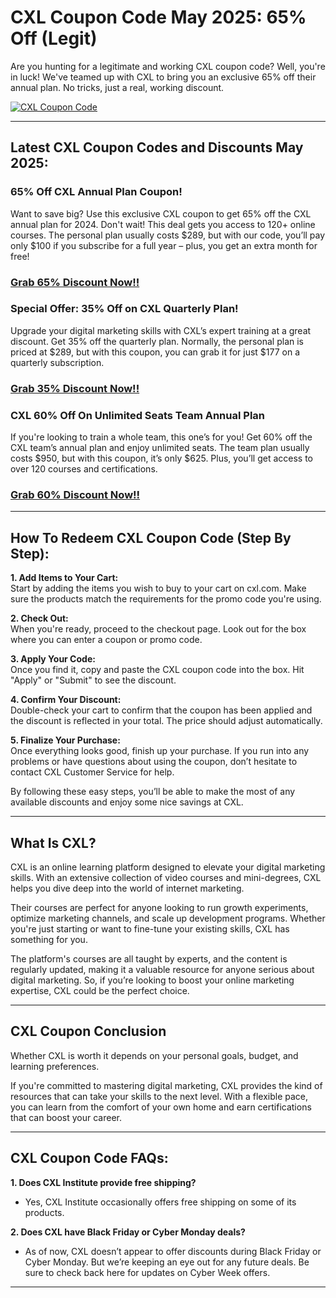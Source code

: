 # CXL Coupon Code May 2025: 65% Off (Legit)

Are you hunting for a legitimate and working CXL coupon code? Well, you're in luck! We've teamed up with CXL to bring you an exclusive 65% off their annual plan. No tricks, just a real, working discount.

[![CXL Coupon Code](https://buddyforhelp.com/wp-content/uploads/2025/05/cxl-coupon-code.png)](https://bit.ly/3GNIz3G)

---

## Latest CXL Coupon Codes and Discounts May 2025:

### 65% Off CXL Annual Plan Coupon!
Want to save big? Use this exclusive CXL coupon to get 65% off the CXL annual plan for 2024. Don't wait! This deal gets you access to 120+ online courses. The personal plan usually costs $289, but with our code, you’ll pay only $100 if you subscribe for a full year – plus, you get an extra month for free!

### [Grab 65% Discount Now!!](https://bit.ly/3GNIz3G)

### Special Offer: 35% Off on CXL Quarterly Plan!
Upgrade your digital marketing skills with CXL’s expert training at a great discount. Get 35% off the quarterly plan. Normally, the personal plan is priced at $289, but with this coupon, you can grab it for just $177 on a quarterly subscription.

### [Grab 35% Discount Now!!](https://bit.ly/3GNIz3G)

### CXL 60% Off On Unlimited Seats Team Annual Plan
If you're looking to train a whole team, this one’s for you! Get 60% off the CXL team’s annual plan and enjoy unlimited seats. The team plan usually costs $950, but with this coupon, it’s only $625. Plus, you’ll get access to over 120 courses and certifications.

### [Grab 60% Discount Now!!](https://bit.ly/3GNIz3G)

---

## How To Redeem CXL Coupon Code (Step By Step):

**1. Add Items to Your Cart:**  
Start by adding the items you wish to buy to your cart on cxl.com. Make sure the products match the requirements for the promo code you're using.

**2. Check Out:**  
When you're ready, proceed to the checkout page. Look out for the box where you can enter a coupon or promo code.

**3. Apply Your Code:**  
Once you find it, copy and paste the CXL coupon code into the box. Hit "Apply" or "Submit" to see the discount.

**4. Confirm Your Discount:**  
Double-check your cart to confirm that the coupon has been applied and the discount is reflected in your total. The price should adjust automatically.

**5. Finalize Your Purchase:**  
Once everything looks good, finish up your purchase. If you run into any problems or have questions about using the coupon, don’t hesitate to contact CXL Customer Service for help.

By following these easy steps, you’ll be able to make the most of any available discounts and enjoy some nice savings at CXL.

---

## What Is CXL?

CXL is an online learning platform designed to elevate your digital marketing skills. With an extensive collection of video courses and mini-degrees, CXL helps you dive deep into the world of internet marketing.

Their courses are perfect for anyone looking to run growth experiments, optimize marketing channels, and scale up development programs. Whether you're just starting or want to fine-tune your existing skills, CXL has something for you.

The platform's courses are all taught by experts, and the content is regularly updated, making it a valuable resource for anyone serious about digital marketing. So, if you’re looking to boost your online marketing expertise, CXL could be the perfect choice.

---

## CXL Coupon Conclusion

Whether CXL is worth it depends on your personal goals, budget, and learning preferences.

If you're committed to mastering digital marketing, CXL provides the kind of resources that can take your skills to the next level. With a flexible pace, you can learn from the comfort of your own home and earn certifications that can boost your career.

---

## CXL Coupon Code FAQs:

**1. Does CXL Institute provide free shipping?**  
- Yes, CXL Institute occasionally offers free shipping on some of its products.


**2. Does CXL have Black Friday or Cyber Monday deals?**  
- As of now, CXL doesn’t appear to offer discounts during Black Friday or Cyber Monday. But we’re keeping an eye out for any future deals. Be sure to check back here for updates on Cyber Week offers.

---
